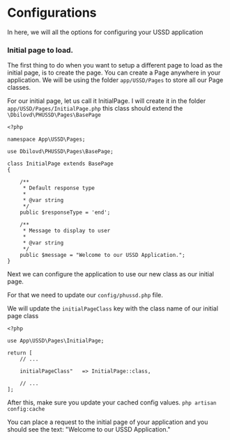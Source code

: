 # Configurations

In here, we will all the options for configuring your USSD application

### Initial page to load.
The first thing to do when you want to setup a different page to load as the initial page, is to create the page.
You can create a Page anywhere in your application. We will be using the folder `app/USSD/Pages` to store all our Page
classes.

For our initial page, let us call it InitialPage. I will create it in the folder `app/USSD/Pages/InitialPage.php` this
class should extend the `\Dbilovd\PHUSSD\Pages\BasePage`

```
<?php

namespace App\USSD\Pages;

use Dbilovd\PHUSSD\Pages\BasePage;

class InitialPage extends BasePage
{

    /**
     * Default response type
     *
     * @var string
     */
    public $responseType = 'end';
    
    /**
     * Message to display to user
     * 
     * @var string
     */
    public $message = "Welcome to our USSD Application.";
}

``` 

Next we can configure the application to use our new class as our initial page.

For that we need to update our `config/phussd.php` file.

We will update the `initialPageClass` key with the class name of our initial page class

```
<?php

use App\USSD\Pages\InitialPage;

return [
    // ...
    
    initialPageClass"   => InitialPage::class,
    
    // ...
];

```

After this, make sure you update your cached config values. `php artisan config:cache`

You can place a request to the initial page of your application and you should see the text: 
"Welcome to our USSD Application."


